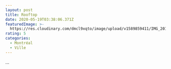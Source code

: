 ```yaml
---
layout: post
title: Rooftop
date: 2020-05-19T03:38:06.371Z
featuredImage: >-
  https://res.cloudinary.com/dmcl9xqto/image/upload/v1589859411/IMG_20190501_174606_jccifs.jpg
rating: 5
categories:
  - Montréal
  - Ville
---
```

...
